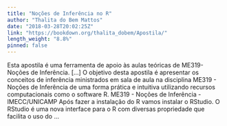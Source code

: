```yaml
---
title: "Noções de Inferência no R"
author: "Thalita do Bem Mattos"
date: "2018-03-28T20:02:25Z"
link: "https://bookdown.org/thalita_dobem/Apostila/"
length_weight: "8.8%"
pinned: false
---
```


Esta apostila é uma ferramenta de apoio às aulas teóricas de ME319-Noções de Inferência. [...] O objetivo desta apostila é apresentar os conceitos de inferência ministrados em sala de aula na disciplina ME319 - Noções de Inferência de uma forma prática e intuitiva utilizando recursos computacionais como o software R. ME319 - Noções de Inferência - IMECC/UNICAMP Após fazer a instalação do R vamos instalar o RStudio. O RStudio é uma nova interface para o R com diversas propriedade que facilita o uso do ...
